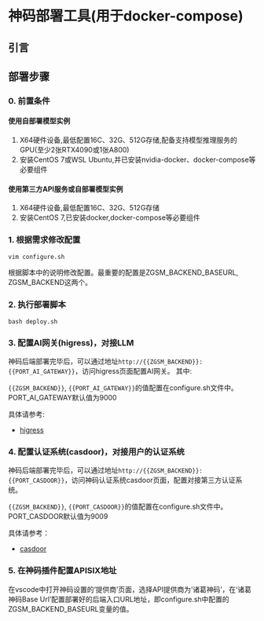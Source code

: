 # 神码部署工具(用于docker-compose)

## 引言

## 部署步骤

### 0. 前置条件

#### 使用自部署模型实例

1. X64硬件设备,最低配置16C、32G、512G存储,配备支持模型推理服务的GPU(至少2张RTX4090或1张A800)
2. 安装CentOS 7或WSL Ubuntu,并已安装nvidia-docker、docker-compose等必要组件

#### 使用第三方API服务或自部署模型实例

1. X64硬件设备,最低配置16C、32G、512G存储
2. 安装CentOS 7,已安装docker,docker-compose等必要组件

### 1. 根据需求修改配置

```sh
vim configure.sh
```

根据脚本中的说明修改配置。最重要的配置是ZGSM_BACKEND_BASEURL, ZGSM_BACKEND这两个。

### 2. 执行部署脚本

```shell
bash deploy.sh
```

### 3. 配置AI网关(higress)，对接LLM

神码后端部署完毕后，可以通过地址`http://{{ZGSM_BACKEND}}:{{PORT_AI_GATEWAY}}`，访问higress页面配置AI网关。
其中:

`{{ZGSM_BACKEND}}`, `{{PORT_AI_GATEWAY}}`的值配置在configure.sh文件中。PORT_AI_GATEWAY默认值为9000

具体请参考:

* [higress](./docs/higress.zh-CN.md)

### 4. 配置认证系统(casdoor)，对接用户的认证系统

神码后端部署完毕后，可以通过地址`http://{{ZGSM_BACKEND}}:{{PORT_CASDOOR}}`，访问神码认证系统casdoor页面，配置对接第三方认证系统。

`{{ZGSM_BACKEND}}`, `{{PORT_CASDOOR}}`的值配置在configure.sh文件中。PORT_CASDOOR默认值为9009

具体请参考：

* [casdoor](./docs/casdoor.zh-CN.md)

### 5. 在神码插件配置APISIX地址

在vscode中打开神码设置的‘提供商’页面，选择API提供商为‘诸葛神码’，在‘诸葛神码Base Url’配置部署好的后端入口URL地址，即configure.sh中配置的ZGSM_BACKEND_BASEURL变量的值。

